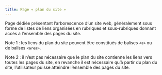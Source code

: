 ```yaml
---
title: Page « plan du site » 
---
```


Page dédiée présentant l’arborescence d’un site web, généralement sous forme
de listes de liens organisées en rubriques et sous-rubriques donnant accès à
l’ensemble des pages du site.

Note 1 : les liens du plan du site peuvent être constitués de balises `<a>` ou
de balises `<area>`.

Note 2 : il n’est pas nécessaire que le plan du site contienne les liens vers
toutes les pages du site, en revanche il est nécessaire qu’à partir du plan du
site, l’utilisateur puisse atteindre l’ensemble des pages du site.

